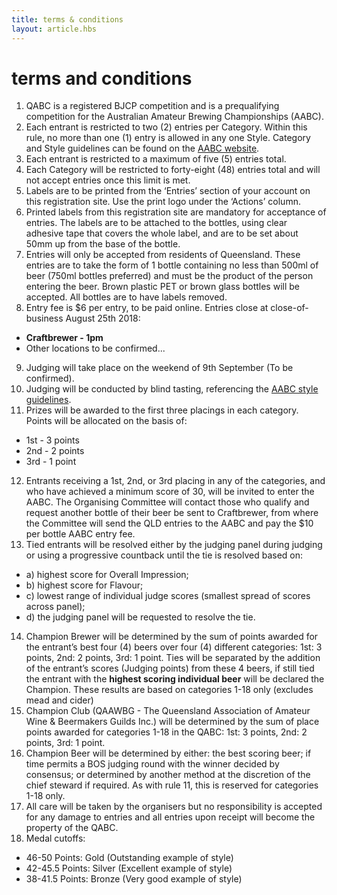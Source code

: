 ```yaml
---
title: terms & conditions
layout: article.hbs
---
```

# terms and conditions

1. QABC is a registered BJCP competition and is a prequalifying competition for the Australian Amateur Brewing Championships (AABC).
2. Each entrant is restricted to two (2) entries per Category. Within this rule, no more
than one (1) entry is allowed in any one Style. Category and Style guidelines can be
found on the [AABC website](http://www.aabc.org.au).
3. Each entrant is restricted to a maximum of five (5) entries total.
4. Each Category will be restricted to forty-eight (48) entries total and will not accept entries once this limit is met.
5. Labels are to be printed from the ‘Entries’ section of your account on this registration site. Use the print logo under the ‘Actions’ column.
6. Printed labels from this registration site are mandatory for acceptance of entries. The labels are to be attached to the bottles, using clear adhesive tape that covers the whole label, and are to be set about 50mm up from the base of the bottle.
7. Entries will only be accepted from residents of Queensland. These entries are to take the form of 1 bottle containing no less than 500ml of beer (750ml bottles preferred) and must be the product of the person entering the beer. Brown plastic PET or brown glass bottles will be accepted. All bottles are to have labels removed.
8. Entry fee is $6 per entry, to be paid online. Entries close at close-of-business August 25th 2018:
 * **Craftbrewer - 1pm**
 * Other locations to be confirmed...
9. Judging will take place on the weekend of 9th September (To be confirmed).
10. Judging will be conducted by blind tasting, referencing the [AABC style guidelines](http://www.aabc.org.au).
11. Prizes will be awarded to the first three placings in each category. Points will be
allocated on the basis of:
 * 1st - 3 points
 * 2nd - 2 points
 * 3rd - 1 point
12. Entrants receiving a 1st, 2nd, or 3rd placing in any of the categories, and who have achieved a minimum score of 30, will be invited to enter the AABC. The Organising Committee will contact those who qualify and request another bottle of their beer be sent to Craftbrewer, from where the Committee will send the QLD entries to the AABC and pay the $10 per bottle AABC entry fee.
13. Tied entrants will be resolved either by the judging panel during judging or using a progressive countback until the tie is resolved based on:
 * a) highest score for Overall Impression;
 * b) highest score for Flavour;
 * c) lowest range of individual judge scores (smallest spread of scores across panel);
 * d) the judging panel will be requested to resolve the tie.
14. Champion Brewer will be determined by the sum of points awarded for the entrant’s best four (4) beers over four (4) different categories: 1st: 3 points, 2nd: 2 points, 3rd: 1 point. Ties will be separated by the addition of the entrant’s scores (Judging points) from these 4 beers, if still tied the entrant with the **highest scoring individual beer** will be declared the Champion. These results are based on categories 1-18 only (excludes mead and cider)
15. Champion Club (QAAWBG - The Queensland Association of Amateur Wine & Beermakers Guilds Inc.) will be determined by the sum of place points awarded for categories 1-18 in the QABC: 1st: 3 points, 2nd: 2 points, 3rd: 1 point.
16. Champion Beer will be determined by either: the best scoring beer; if time permits a BOS judging round with the winner decided by consensus; or determined by another method at the discretion of the chief steward if required. As with rule 11, this is reserved for categories 1-18 only.
17. All care will be taken by the organisers but no responsibility is accepted for any damage to entries and all entries upon receipt will become the property of the QABC.
18. Medal cutoffs:
 * 46-50 Points: Gold (Outstanding example of style)
 * 42-45.5 Points: Silver (Excellent example of style)
 * 38-41.5 Points: Bronze (Very good example of style)
